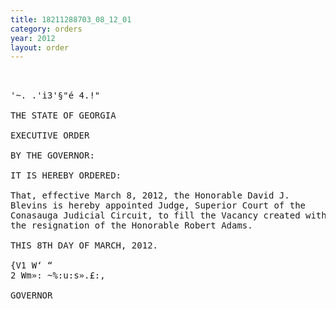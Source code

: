 ```yaml
---
title: 18211288703_08_12_01
category: orders
year: 2012
layout: order
---
```


<pre> 

'~. .'i3'§"é 4.!"

THE STATE OF GEORGIA

EXECUTIVE ORDER

BY THE GOVERNOR:

IT IS HEREBY ORDERED:

That, effective March 8, 2012, the Honorable David J.
Blevins is hereby appointed Judge, Superior Court of the
Conasauga Judicial Circuit, to fill the Vacancy created with
the resignation of the Honorable Robert Adams.

THIS 8TH DAY OF MARCH, 2012.

{V1 W‘ “
2 Wm»: ~%:u:s».£:,

GOVERNOR

</pre>
